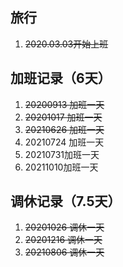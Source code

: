 ## 旅行
1. ~~2020.03.03开始上班~~

## 加班记录（6天）
1. ~~20200913 加班一天~~
2. ~~20201017 加班一天~~
3. ~~20210626 加班一天~~
4. 20210724 加班一天
5. 20210731加班一天
6. 20211010加班一天
## 调休记录（7.5天）
1. ~~20201026 调休一天~~
2. ~~20201216 调休一天~~
3. ~~20210806 调休一天~~

